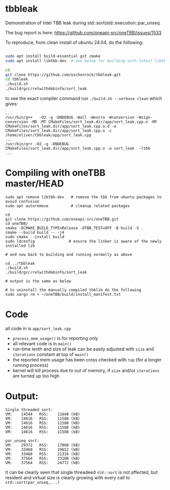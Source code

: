 # tbbleak
Demonstration of Intel TBB leak during std::sort(std::execution::par_unseq

The bug report is here: https://github.com/oneapi-src/oneTBB/issues/1533

To reproduce, from clean install of ubuntu 24.04, do the following:

```bash

sudo apt install build-essential git cmake
sudo apt install libtbb-dev  # see below for building with latest libtbb

cd
git clone https://github.com/oschonrock/tbbleak.git
cd tbbleak
./build.sh
./build/gcc/relwithdebinfo/sort_leak
```

to see the exact compiler command run `./build.sh --verbose clean` which gives:

```
...
/usr/bin/g++   -O2 -g -DNDEBUG -Wall -Wextra -Wconversion -Wsign-conversion -MD -MT CMakeFiles/sort_leak.dir/app/sort_leak.cpp.o -MF CMakeFiles/sort_leak.dir/app/sort_leak.cpp.o.d -o CMakeFiles/sort_leak.dir/app/sort_leak.cpp.o -c /home/oliver/tbbleak/app/sort_leak.cpp
...
/usr/bin/g++ -O2 -g -DNDEBUG CMakeFiles/sort_leak.dir/app/sort_leak.cpp.o -o sort_leak  -ltbb 
...
```

# Compiling with oneTBB master/HEAD

```
sudo apt remove libtbb-dev   # remove the tbb from ubuntu packages to avoid confusion
sudo apt autoremove          # cleanup related packages

cd
git clone https://github.com/oneapi-src/oneTBB.git
cd oneTBB/
cmake -DCMAKE_BUILD_TYPE=Release -DTBB_TEST=OFF -B build -S .
cmake --build build -- -j4
sudo cmake --install build
sudo ldconfig               # ensure the linker is aware of the newly installed lib

# and now back to building and running normally as above

cd ../tbbleak
./build.sh
./build/gcc/relwithdebinfo/sort_leak

# output is the same as below

# to uninstall the manually compiled tbblib do the following
sudo xargs rm < ~/oneTBB/build/install_manifest.txt

```


# Code

all code in is `app/sort_leak.cpp` 

- `process_mem_usage()` is for reporting only
- all relevant code is in `main()`
- run-time lenth and size of leak can be easily adjusted with `size` and `iterations` constant at top of `main()`
- the reported mem usage has been cross checked with `top` (for a longer running process)
- kernel will kill process due to out of memory, if `size` and/or `iterations` are turned up too high

# Output:
```
Single threaded sort:
VM:    14544   RSS:    11648 (kB)
VM:    14616   RSS:    11588 (kB)
VM:    14616   RSS:    11588 (kB)
VM:    14616   RSS:    11588 (kB)
VM:    14616   RSS:    11588 (kB)

par_unseq sort:
VM:    29372   RSS:    17860 (kB)
VM:    33468   RSS:    19652 (kB)
VM:    33468   RSS:    21316 (kB)
VM:    37564   RSS:    23108 (kB)
VM:    37564   RSS:    24772 (kB)
```
It can be clearly seen that single threadeed `std::sort` is not affected, but resident and virtual size is clearly growing with every call to `std::sort(par_unseq,...)` 



